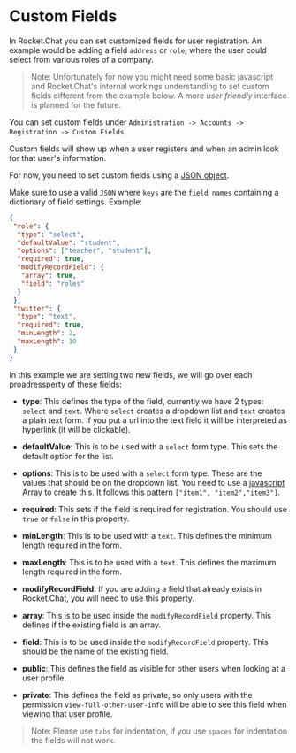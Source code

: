 # Custom Fields

In Rocket.Chat you can set customized fields for user registration. An example would be adding a field `address` or `role`, where the user could select from various roles of a company.

> Note: Unfortunately for now you might need some basic javascript and Rocket.Chat's internal workings understanding to set custom fields different from the example below. A more _user friendly_ interface is planned for the future.

You can set custom fields under `Administration -> Accounts -> Registration -> Custom Fields`.

Custom fields will show up when a user registers and when an admin look for that user's information.

For now, you need to set custom fields using a [JSON object](https://developer.mozilla.org/en-US/docs/Learn/JavaScript/Objects/JSON).

Make sure to use a valid `JSON` where `keys` are the `field names` containing a dictionary of field settings. Example:

```json
{
 "role": {
  "type": "select",
  "defaultValue": "student",
  "options": ["teacher", "student"],
  "required": true,
  "modifyRecordField": {
   "array": true,
   "field": "roles"
  }
 },
 "twitter": {
  "type": "text",
  "required": true,
  "minLength": 2,
  "maxLength": 10
 }
}
```

In this example we are setting two new fields, we will go over each proadressperty of these fields:

- **type**: This defines the type of the field, currently we have 2 types: `select` and `text`. Where `select` creates a dropdown list and `text` creates a plain text form. If you put a url into the text field it will be interpreted as hyperlink (it will be clickable).

- **defaultValue**: This is to be used with a `select` form type. This sets the default option for the list.

- **options**: This is to be used with a `select` form type. These are the values that should be on the dropdown list. You need to use a [javascript Array](https://developer.mozilla.org/en-US/docs/Web/JavaScript/Reference/Global_Objects/Array) to create this. It follows this pattern `["item1", "item2","item3"]`.

- **required**: This sets if the field is required for registration. You should use `true` or `false` in this property.

- **minLength**: This is to be used with a `text`. This defines the minimum length required in the form.

- **maxLength**: This is to be used with a `text`. This defines the maximum length required in the form.

- **modifyRecordField**: If you are adding a field that already exists in Rocket.Chat, you will need to use this property.

- **array**: This is to be used inside the `modifyRecordField` property. This defines if the existing field is an array.

- **field**: This is to be used inside the `modifyRecordField` property. This should be the name of the existing field.

- **public**: This defines the field as visible for other users when looking at a user profile.

- **private**: This defines the field as private, so only users with the permission `view-full-other-user-info` will be able to see this field when viewing that user profile.

> Note: Please use `tabs` for indentation, if you use `spaces` for indentation the fields will not work.
